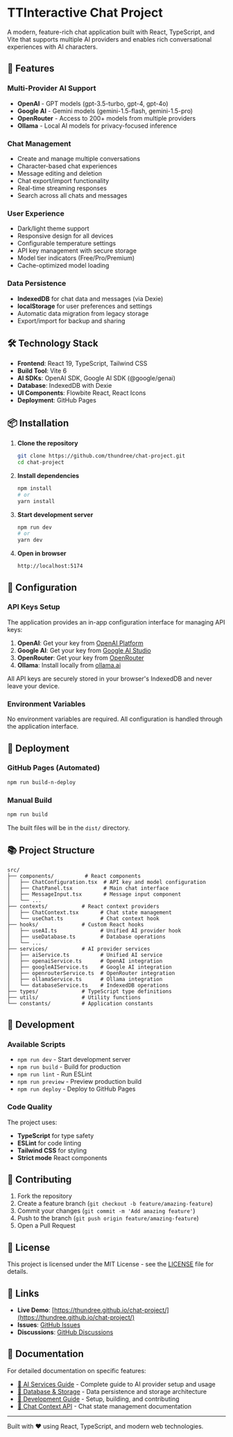 # TTInteractive Chat Project

A modern, feature-rich chat application built with React, TypeScript, and Vite that supports multiple AI providers and enables rich conversational experiences with AI characters.

## 🚀 Features

### Multi-Provider AI Support
- **OpenAI** - GPT models (gpt-3.5-turbo, gpt-4, gpt-4o)
- **Google AI** - Gemini models (gemini-1.5-flash, gemini-1.5-pro)
- **OpenRouter** - Access to 200+ models from multiple providers
- **Ollama** - Local AI models for privacy-focused inference

### Chat Management
- Create and manage multiple conversations
- Character-based chat experiences
- Message editing and deletion
- Chat export/import functionality
- Real-time streaming responses
- Search across all chats and messages

### User Experience
- Dark/light theme support
- Responsive design for all devices
- Configurable temperature settings
- API key management with secure storage
- Model tier indicators (Free/Pro/Premium)
- Cache-optimized model loading

### Data Persistence
- **IndexedDB** for chat data and messages (via Dexie)
- **localStorage** for user preferences and settings
- Automatic data migration from legacy storage
- Export/import for backup and sharing

## 🛠️ Technology Stack

- **Frontend**: React 19, TypeScript, Tailwind CSS
- **Build Tool**: Vite 6
- **AI SDKs**: OpenAI SDK, Google AI SDK (@google/genai)
- **Database**: IndexedDB with Dexie
- **UI Components**: Flowbite React, React Icons
- **Deployment**: GitHub Pages

## 📦 Installation

1. **Clone the repository**
   ```bash
   git clone https://github.com/thundree/chat-project.git
   cd chat-project
   ```

2. **Install dependencies**
   ```bash
   npm install
   # or
   yarn install
   ```

3. **Start development server**
   ```bash
   npm run dev
   # or
   yarn dev
   ```

4. **Open in browser**
   ```
   http://localhost:5174
   ```

## 🔧 Configuration

### API Keys Setup

The application provides an in-app configuration interface for managing API keys:

1. **OpenAI**: Get your key from [OpenAI Platform](https://platform.openai.com/api-keys)
2. **Google AI**: Get your key from [Google AI Studio](https://aistudio.google.com/app/apikey)
3. **OpenRouter**: Get your key from [OpenRouter](https://openrouter.ai/keys)
4. **Ollama**: Install locally from [ollama.ai](https://ollama.ai)

All API keys are securely stored in your browser's IndexedDB and never leave your device.

### Environment Variables

No environment variables are required. All configuration is handled through the application interface.

## 🚀 Deployment

### GitHub Pages (Automated)
```bash
npm run build-n-deploy
```

### Manual Build
```bash
npm run build
```

The built files will be in the `dist/` directory.

## 📚 Project Structure

```
src/
├── components/          # React components
│   ├── ChatConfiguration.tsx  # API key and model configuration
│   ├── ChatPanel.tsx          # Main chat interface
│   ├── MessageInput.tsx       # Message input component
│   └── ...
├── contexts/           # React context providers
│   ├── ChatContext.tsx       # Chat state management
│   └── useChat.ts            # Chat context hook
├── hooks/              # Custom React hooks
│   ├── useAI.ts              # Unified AI provider hook
│   ├── useDatabase.ts        # Database operations
│   └── ...
├── services/           # AI provider services
│   ├── aiService.ts          # Unified AI service
│   ├── openaiService.ts      # OpenAI integration
│   ├── googleAIService.ts    # Google AI integration
│   ├── openrouterService.ts  # OpenRouter integration
│   ├── ollamaService.ts      # Ollama integration
│   └── databaseService.ts    # IndexedDB operations
├── types/              # TypeScript type definitions
├── utils/              # Utility functions
└── constants/          # Application constants
```

## 🔧 Development

### Available Scripts

- `npm run dev` - Start development server
- `npm run build` - Build for production
- `npm run lint` - Run ESLint
- `npm run preview` - Preview production build
- `npm run deploy` - Deploy to GitHub Pages

### Code Quality

The project uses:
- **TypeScript** for type safety
- **ESLint** for code linting
- **Tailwind CSS** for styling
- **Strict mode** React components

## 🤝 Contributing

1. Fork the repository
2. Create a feature branch (`git checkout -b feature/amazing-feature`)
3. Commit your changes (`git commit -m 'Add amazing feature'`)
4. Push to the branch (`git push origin feature/amazing-feature`)
5. Open a Pull Request

## 📄 License

This project is licensed under the MIT License - see the [LICENSE](LICENSE) file for details.

## 🔗 Links

- **Live Demo**: [https://thundree.github.io/chat-project/](https://thundree.github.io/chat-project/)
- **Issues**: [GitHub Issues](https://github.com/thundree/chat-project/issues)
- **Discussions**: [GitHub Discussions](https://github.com/thundree/chat-project/discussions)

## 📖 Documentation

For detailed documentation on specific features:

- [🤖 AI Services Guide](./docs/AI_SERVICES.md) - Complete guide to AI provider setup and usage
- [💾 Database & Storage](./docs/DATABASE.md) - Data persistence and storage architecture  
- [🔧 Development Guide](./docs/DEVELOPMENT.md) - Setup, building, and contributing
- [📱 Chat Context API](./src/contexts/README.md) - Chat state management documentation

---

Built with ❤️ using React, TypeScript, and modern web technologies.
